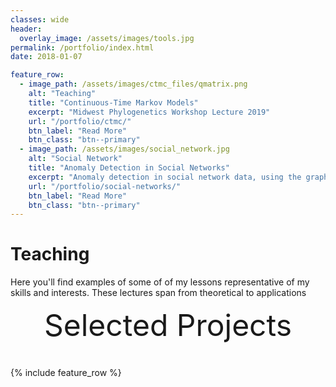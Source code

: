 ```yaml
---
classes: wide
header:
  overlay_image: /assets/images/tools.jpg
permalink: /portfolio/index.html
date: 2018-01-07

feature_row:
  - image_path: /assets/images/ctmc_files/qmatrix.png
    alt: "Teaching"
    title: "Continuous-Time Markov Models"
    excerpt: "Midwest Phylogenetics Workshop Lecture 2019"
    url: "/portfolio/ctmc/"
    btn_label: "Read More"
    btn_class: "btn--primary"	
  - image_path: /assets/images/social_network.jpg
    alt: "Social Network"
    title: "Anomaly Detection in Social Networks"
    excerpt: "Anomaly detection in social network data, using the graph resistance."
    url: "/portfolio/social-networks/"
    btn_label: "Read More"
    btn_class: "btn--primary"
---
```


# Teaching

Here you'll find examples of some of of my lessons representative of my skills and interests. These lectures span from theoretical to applications


<div style="margin-bottom:1cm" align="center"><font size="55">Selected Projects</font></div>

{% include feature_row %}


